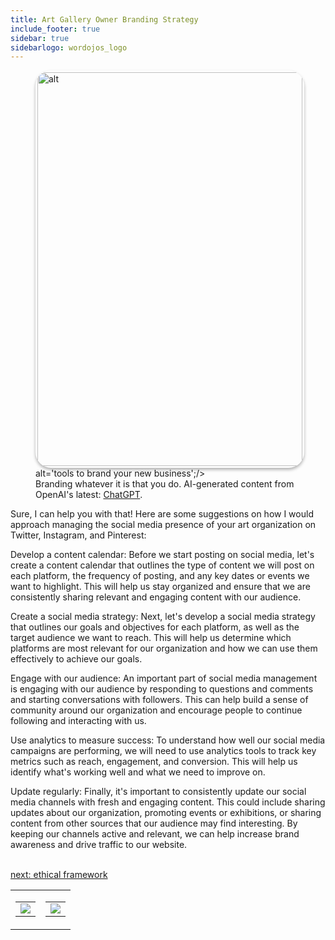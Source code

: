 ```yaml
---
title: Art Gallery Owner Branding Strategy
include_footer: true
sidebar: true
sidebarlogo: wordojos_logo
---
```

<figure><img src='/uploads/branding.jpg' style="width: 100%;height: 630px;padding: 3px; box-shadow: 0 3px 5px rgba(0,0,0,.3);border-radius: 25px;overflow: hidden;border: none;" align="middle"; alt='alt';/> alt='tools to brand your new business';/>
    <figcaption>Branding whatever it is that you do.  AI-generated content from OpenAI's latest: <a href="https://openai.com/blog/chatgpt/" >ChatGPT</a>.</figcaption>
</figure>
<p>
Sure, I can help you with that! Here are some suggestions on how I would approach managing the social media presence of your art organization on Twitter, Instagram, and Pinterest:

Develop a content calendar: Before we start posting on social media, let's create a content calendar that outlines the type of content we will post on each platform, the frequency of posting, and any key dates or events we want to highlight. This will help us stay organized and ensure that we are consistently sharing relevant and engaging content with our audience.

Create a social media strategy: Next, let's develop a social media strategy that outlines our goals and objectives for each platform, as well as the target audience we want to reach. This will help us determine which platforms are most relevant for our organization and how we can use them effectively to achieve our goals.

Engage with our audience: An important part of social media management is engaging with our audience by responding to questions and comments and starting conversations with followers. This can help build a sense of community around our organization and encourage people to continue following and interacting with us.

Use analytics to measure success: To understand how well our social media campaigns are performing, we will need to use analytics tools to track key metrics such as reach, engagement, and conversion. This will help us identify what's working well and what we need to improve on.

Update regularly: Finally, it's important to consistently update our social media channels with fresh and engaging content. This could include sharing updates about our organization, promoting events or exhibitions, or sharing content from other sources that our audience may find interesting. By keeping our channels active and relevant, we can help increase brand awareness and drive traffic to our website.

<br>
<a href="https://workdojos.com/artgalleries/ethics">next: ethical framework</a>
</p>
<table border="0" cellpadding="0" cellspacing="0" width="600" id="templateColumns">
    <tr>
        <td align="center" valign="top" width="50%" class="templateColumnContainer">
            <table border="0" cellpadding="10" cellspacing="0" height="100%" width="100px">
                <tr>
                    <td class="leftColumnContent">
                      <a href="https://artgalleries.workdojos.com">
                        <img src="/uploads/d.svg" class="columnImage" />
                    </td>
                </tr>
            </table>
        </td>
        <td align="center" valign="top" width="50%" class="templateColumnContainer">
            <table border="0" cellpadding="10" cellspacing="0" height="100%" width="100px">
                <tr>
                    <td class="rightColumnContent">
                      <a href="https://screenwriter.workdojos.com">
                        <img src="/uploads/randomdojo.svg" class="columnImage" />
                    </td>
            </table>
        </td>
    </tr>
</table>